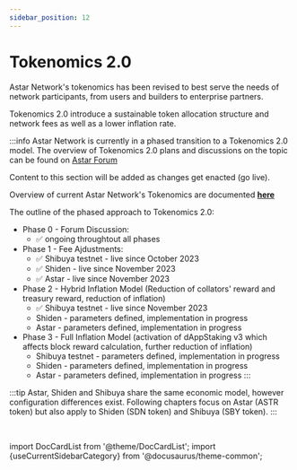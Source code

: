 ```yaml
---
sidebar_position: 12
---
```

# Tokenomics 2.0

Astar Network's tokenomics has been revised to best serve the needs of network participants, from users and builders to enterprise partners.

Tokenomics 2.0 introduce a sustainable token allocation structure and network fees as well as a lower inflation rate.

:::info
Astar Network is currently in a phased transition to a Tokenomics 2.0 model. The overview of Tokenomics 2.0 plans and discussions on the topic can be found on [Astar Forum](https://forum.astar.network/t/astar-tokenomics-2-0-a-dynamically-adjusted-inflation/4924)

Content to this section will be added as changes get enacted (go live).

Overview of current Astar Network's Tokenomics are documented **[here](../tokenomics)**

The outline of the phased approach to Tokenomics 2.0:
- Phase 0 - Forum Discussion: 
    - ✅ ongoing throughtout all phases
- Phase 1 - Fee Ajdustments:
    - ✅ Shibuya testnet - live since October 2023
    - ✅ Shiden - live since November 2023
    - ✅ Astar - live since November 2023
- Phase 2 - Hybrid Inflation Model (Reduction of collators' reward and treasury reward, reduction of inflation)
    - ✅ Shibuya testnet - live since November 2023
    - Shiden - parameters defined, implementation in progress
    - Astar - parameters defined, implementation in progress
- Phase 3 - Full Inflation Model (activation of dAppStaking v3 which affects block reward calculation, further reduction of inflation)
    - Shibuya testnet - parameters defined, implementation in progress
    - Shiden - parameters defined, implementation in progress
    - Astar - parameters defined, implementation in progress
:::

:::tip
Astar, Shiden and Shibuya share the same economic model, however configuration differences exist. Following chapters focus on Astar (ASTR token) but also apply to Shiden (SDN token) and Shibuya (SBY token).
:::


<br/>

import DocCardList from '@theme/DocCardList';
import {useCurrentSidebarCategory} from '@docusaurus/theme-common';

<DocCardList items={useCurrentSidebarCategory().items}/>

